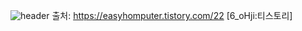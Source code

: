 ![header](https://capsule-render.vercel.app/api?type=waving&color=_yellow_gradient&text=Welcome%20to%20Minttoning%20GitHub%20👋&animation=twinkling&fontSize=35&fontAlignY=40&fontAlign=70&height=250)
출처: https://easyhomputer.tistory.com/22 [6_oHji:티스토리]

